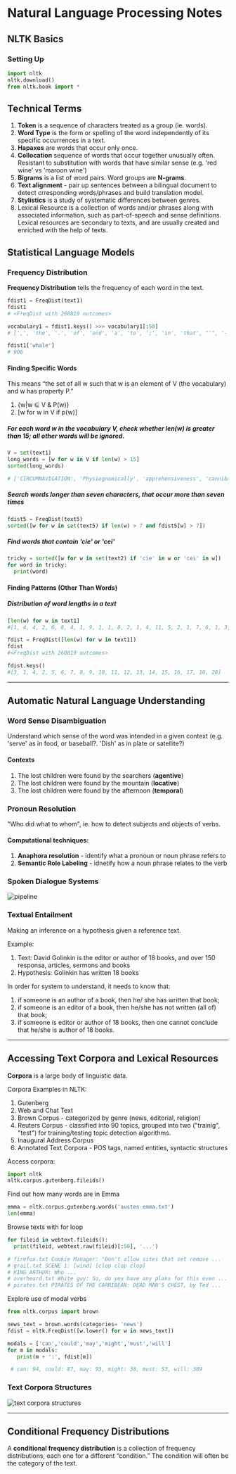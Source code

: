 # Natural Language Processing Notes

## NLTK Basics

### Setting Up

```python
import nltk
nltk.download()
from nltk.book import *
```

## Technical Terms
1. **Token** is a sequence of characters treated as a group (ie. words).
2. **Word Type** is the form or spelling of the word independently of its specific occurrences in a text.
3. **Hapaxes** are words that occur only once.
4. **Collocation** sequence of words that occur together unusually often.  Resistant to substitution with words that have similar sense (e.g. 'red wine' vs 'maroon wine')
5. **Bigrams** is a list of word pairs.  Word groups are **N-grams**.
6. **Text alignment** - pair up sentences between a bilingual document to detect crresponding words/phrases and build translation model.
7. **Stylistics** is a study of systematic differences between genres.
8. Lexical Resource is a collection of words and/or phrases along with associated information, such as part-of-speech and sense definitions. Lexical resources are secondary to texts, and are usually created and enriched with the help of texts.

## Statistical Language Models

### Frequency Distribution

**Frequency Distribution** tells the frequency of each word in the text.

```python
fdist1 = FreqDist(text1)
fdist1
# <FreqDist with 260819 outcomes>

vocabulary1 = fdist1.keys() >>> vocabulary1[:50]
# [',', 'the', '.', 'of', 'and', 'a', 'to', ';', 'in', 'that', "'", '-', 'his', 'it', 'I', 's', 'is', 'he', 'with', 'was', 'as', '"', 'all', 'for', 'this', '!', 'at', 'by', 'but', 'not', '--', 'him', 'from', 'be', 'on', 'so', 'whale', 'one', 'you', 'had', 'have', 'there', 'But', 'or', 'were', 'now', 'which', '?', 'me', 'like']

fdist1['whale']
# 906
```

#### Finding Specific Words
This means “the set of all w such that w is an element of V (the vocabulary) and w has property P.”

1. {w|w ∈ V & P(w)}
2. [w for w in V if p(w)]

##### For each word w in the vocabulary V, check whether len(w) is greater than 15; all other words will be ignored.
```python
V = set(text1)
long_words = [w for w in V if len(w) > 15]
sorted(long_words)

# ['CIRCUMNAVIGATION', 'Physiognomically', 'apprehensiveness', 'cannibalistically', 'characteristically', 'circumnavigating', 'circumnavigation', 'circumnavigations', 'comprehensiveness', 'hermaphroditical', 'indiscriminately', 'indispensableness', 'irresistibleness', 'physiognomically', 'preternaturalness', 'responsibilities', 'simultaneousness', 'subterraneousness', 'supernaturalness', 'superstitiousness', 'uncomfortableness', 'uncompromisedness', 'undiscriminating', 'uninterpenetratingly']
```

##### Search words longer than seven characters, that occur more than seven times
```python
fdist5 = FreqDist(text5)
sorted([w for w in set(text5) if len(w) > 7 and fdist5[w] > 7])
```

##### Find words that contain 'cie' or 'cei'
```python
tricky = sorted([w for w in set(text2) if 'cie' in w or 'cei' in w])
for word in tricky:
  print(word)
```


#### Finding Patterns (Other Than Words)

##### Distribution of word lengths in a text
```python
[len(w) for w in text1]
#[1, 4, 4, 2, 6, 8, 4, 1, 9, 1, 1, 8, 2, 1, 4, 11, 5, 2, 1, 7, 6, 1, 3, 4, 5, 2, ...]

fdist = FreqDist([len(w) for w in text1])
fdist
#<FreqDist with 260819 outcomes>

fdist.keys()
#[3, 1, 4, 2, 5, 6, 7, 8, 9, 10, 11, 12, 13, 14, 15, 16, 17, 18, 20]
```

---

## Automatic Natural Language Understanding

### Word Sense Disambiguation

Understand which sense of the word was intended in a given context (e.g. 'serve' as in food, or baseball?.  'Dish' as in plate or satellite?)

#### Contexts
1. The lost children were found by the searchers (**agentive**)
2. The lost children were found by the mountain (**locative**)
3. The lost children were found by the afternoon (**temporal**)

### Pronoun Resolution

"Who did what to whom", ie. how to detect subjects and objects of verbs.

#### Computational techniques:
1. **Anaphora resolution** - identify what a pronoun or noun phrase refers to
2. **Semantic Role Labeling** - idnetify how a noun phrase relates to the verb

### Spoken Dialogue Systems
![pipeline](./img/pipeline_architecture.png)

### Textual Entailment
Making an inference on a hypothesis given a reference text.

Example:
1. Text: David Golinkin is the editor or author of 18 books, and over 150 responsa, articles, sermons and books
2. Hypothesis: Golinkin has written 18 books

In order for system to understand, it needs to know that:
1. if someone is an author of a book, then he/ she has written that book;
2. if someone is an editor of a book, then he/she has not written (all of) that book;
3. if someone is editor or author of 18 books, then one cannot conclude that he/she is author of 18 books.

---

## Accessing Text Corpora and Lexical Resources

**Corpora** is a large body of linguistic data.

Corpora Examples in NLTK:
1. Gutenberg
2. Web and Chat Text
3. Brown Corpus - categorized by genre (news, editorial, religion)
4. Reuters Corpus - classified into 90 topics, grouped into two ("trainig", "test") for training/testing topic detection algorithms.
5. Inaugural Address Corpus
6. Annotated Text Corpora - POS tags, named entities, syntactic structures

Access corpora:
```python
import nltk
nltk.corpus.gutenberg.fileids()
```

Find out how many words are in Emma
```python
emma = nltk.corpus.gutenberg.words('austen-emma.txt')
len(emma)
```

Browse texts with for loop
```python
for fileid in webtext.fileids():
  print(fileid, webtext.raw(fileid)[:50], '...')

# firefox.txt Cookie Manager: "Don't allow sites that set remove ...
# grail.txt SCENE 1: [wind] [clop clop clop]
# KING ARTHUR: Who ...
# overheard.txt White guy: So, do you have any plans for this even ...
# pirates.txt PIRATES OF THE CARRIBEAN: DEAD MAN'S CHEST, by Ted ...
```

Explore use of modal verbs
```python
from nltk.corpus import brown

news_text = brown.words(categories= 'news')
fdist = nltk.FreqDist([w.lower() for w in news_text])

modals = ['can','could','may','might','must','will']
for m in modals:
   print(m + ':', fdist[m])

 # can: 94, could: 87, may: 93, might: 38, must: 53, will: 389
```

### Text Corpora Structures
![text corpora structures](/img/text_corpora_structures.png)

---

## Conditional Frequency Distributions
A **conditional frequency distribution** is a collection of frequency distributions, each one for a different “condition.” The condition will often be the category of the text.
